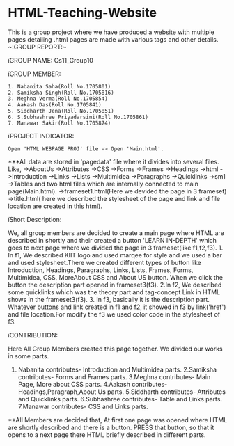 # HTML-Teaching-Website
This is a group project where we have produced a website with multiple pages detailing .html pages are made with various tags and other details.
						~:GROUP REPORT:~

ïGROUP NAME:	Cs11_Group10

ïGROUP MEMBER:

	1. Nabanita Saha(Roll No.1705801)
	2. Samiksha Singh(Roll No.1705816)
	3. Meghna Verma(Roll No.1705854)
	4. Aakash Das(Roll No.1705841)
	5. Siddharth Jena(Roll No.1705851)
	6. S.Subhashree Priyadarsini(Roll No.1705861)
	7. Manawar Sakir(Roll No.1705874)

ïPROJECT INDICATOR:

	Open 'HTML WEBPAGE PROJ' file -> Open 'Main.html'.

***All data are stored in 'pagedata' file where it divides into several files.
Like,	->AboutUs
	->Attributes
	->CSS
	->Forms
	->Frames
	->Headings
	->html
	->Introduction
	->Links
	->Lists
	->Multimidea
	->Paragraphs
	->Quicklinks
	->sm1
	->Tables
and two html files which are internally connected to main page(Main.html).
	->frameset1.html(Here we devided the page in 3 frameset)
	->title.html( here we described the stylesheet of the page and link and file location are created in this html).

ïShort Description:

We, all group members are decided to create a main page where HTML are described in shortly and their created a button 'LEARN IN-DEPTH' which goes to next page where we divided the page in 3 frameset(like f1,f2,f3).
	1. In f1, We described KIIT logo and used marqee for style and we used a bar and used stylesheet.There we created different types of button like Introduction, Headings, Paragraphs, Links, Lists, Frames, Forms, Multimidea, CSS, MoreAbout CSS and About US button. When we click the button the description part opened in frameset3(f3).
	2.In f2, We described some quicklinks which was the theory part and tag-concept  Link in HTML shows in the frameset3(f3).
	3. In f3, basically it is the description part. Whatever buttons and link created in f1 and f2, it showed in f3 by link('href') and file location.For modify the f3 we used color code in the stylesheet of  f3.

ïCONTRIBUTION:

Here All Group Members created this page together. We divided our works in some parts.

1. Nabanita contributes-	Introduction and Multimidea 	parts. 
2.Samiksha contributes-	Forms and Frames	parts.
3.Meghna contributes-	Main Page, More about CSS 	parts.
4.Aakash contributes-	Headings,Paragraph,About Us	parts.
5.Siddharth contributes-	Attributes and Quicklinks	parts.
6.Subhashree contributes-	Table and Links	parts.
7.Manawar contributes-	CSS and Links	parts.


**All Members are decided that, At first one page was opened where HTML are shortly described and there is a button. PRESS that button, so that it opens to a next page there HTML briefly described in different parts.
